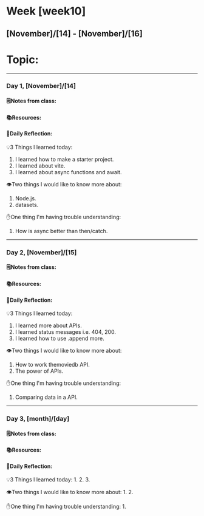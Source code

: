 # Week [week10]
## [November]/[14] - [November]/[16]

# Topic:

___

### Day 1, [November]/[14]

#### 🗒️Notes from class:

#### 📚Resources:


#### 💭Daily Reflection:

💡3 Things I learned today:
1. I learned how to make a starter project.
2. I learned about vite.
3. I learned about async functions and await.

👁️Two things I would like to know more about:
1. Node.js.
2. datasets.

✋One thing I'm having trouble understanding:
1. How is async better than then/catch.


___

### Day 2, [November]/[15]

#### 🗒️Notes from class:

#### 📚Resources:


#### 💭Daily Reflection:

💡3 Things I learned today:
1. I learned more about APIs.
2. I learned status messages i.e. 404, 200.
3. I learned how to use .append more.

👁️Two things I would like to know more about:
1. How to work themoviedb API.
2. The power of APIs.

✋One thing I'm having trouble understanding:
1. Comparing data in a API.

___

### Day 3, [month]/[day]
#### 🗒️Notes from class:

#### 📚Resources:


#### 💭Daily Reflection:

💡3 Things I learned today:
1. 
2. 
3. 

👁️Two things I would like to know more about:
1. 
2. 

✋One thing I'm having trouble understanding:
1. 
 

